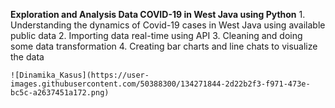 **Exploration and Analysis Data COVID-19 in West Java using Python**
    1. Understanding the dynamics of Covid-19 cases in West Java using available public data
    2. Importing data real-time using API
    3. Cleaning and doing some data transformation
    4. Creating bar charts and line chats to visualize the data
    
    ![Dinamika_Kasus](https://user-images.githubusercontent.com/50388300/134271844-2d22b2f3-f971-473e-bc5c-a2637451a172.png)
    
